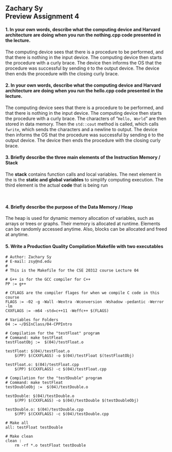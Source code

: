 ## Zachary Sy<br>Preview Assignment 4

#### 1. In your own words, describe what the computing device and Harvard architecture are doing when you run the nothing.cpp code presented in the lecture.
The computing device sees that there is a procedure to be performed, and that there is nothing in the input device. The computing device then starts the procedure with a curly brace. The device then informs the OS that the procedure was successful by sending `0` to the output device. The device then ends the procedure with the closing curly brace.

#### 2. In your own words, describe what the computing device and Harvard architecture are doing when you run the hello.cpp code presented in the lecture.

The computing device sees that there is a procedure to be performed, and that there is nothing in the input device. The computing device then starts the procedure with a curly brace. The characters of “`Hello, World`” are then stored in data memory. Then the `std::cout` method is called, which calls `fwrite`, which sends the characters and a newline to output.  The device then informs the OS that the procedure was successful by sending `0` to the output device. The device then ends the procedure with the closing curly brace.

#### 3. Briefly describe the three main elements of the Instruction Memory / Stack

The **stack** contains function calls and local variables. The next element in the is the **static and global variables** to simplify computing execution. The third element is the actual **code** that is being run

<br> 

#### 4. Briefly describe the purpose of the Data Memory / Heap

The heap is used for dynamic memory allocation of variables, such as arrays or trees or graphs. Their memory is allocated at runtime. Elements can be randomly accessed anytime. Also, blocks can be allocated and freed at anytime.

#### 5. Write a Production Quality Compilation Makefile with two executables

```
# Author: Zachary Sy
# E-mail: zsy@nd.edu
#
# This is the Makefile for the CSE 20312 course Lecture 04

# G++ is for the GCC compiler for C++
PP := g++

# CFLAGS are the compiler flages for when we compile C code in this course 
FLAGS := -02 -g -Wall -Wextra -Wconversion -Wshadow -pedantic -Werror -lm
CXXFLAGS := -m64 -std=c++11 -Weffc++ $(FLAGS) 

# Variables for Folders
04 := ~/DSInClass/04-CPPIntro

# Compilation for the "testFloat" program
# Command: make testFleat
testFloatObj :=  $(04)/testFloat.o

testFloat: $(04)/testFloat.o 
	$(PP) $(CXXFLAGS) -o $(04)/testFloat $(testFloatObj)

testFloat.o: $(04)/testFloat.cpp 
	$(PP) $(CXXFLAGS) -c $(04)/testFloat.cpp

# Compilation for the "testDouble" program
# Command: make testFleat
testDoubleObj :=  $(04)/testDouble.o

testDouble: $(04)/testDouble.o 
	$(PP) $(CXXFLAGS) -o $(04)/testDouble $(testDoubleObj)

testDouble.o: $(04)/testDouble.cpp 
	$(PP) $(CXXFLAGS) -c $(04)/testDouble.cpp
	
# Make all
all: testFloat testDouble

# Make clean
clean :
	rm -rf *.o testFloat testDouble

```